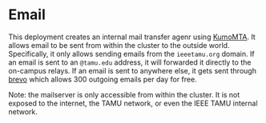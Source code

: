 # Email

This deployment creates an internal mail transfer agenr using [KumoMTA](https://github.com/KumoCorp/kumomta). It allows email to be sent from within the cluster to the outside world. Specifically, it only allows sending emails from the `ieeetamu.org` domain. If an email is sent to an `@tamu.edu` address, it will forwarded it directly to the on-campus relays. If an email is sent to anywhere else, it gets sent through [brevo](https://www.brevo.com/) which allows 300 outgoing emails per day for free.

Note: the mailserver is only accessible from within the cluster. It is not exposed to the internet, the TAMU network, or even the IEEE TAMU internal network.
